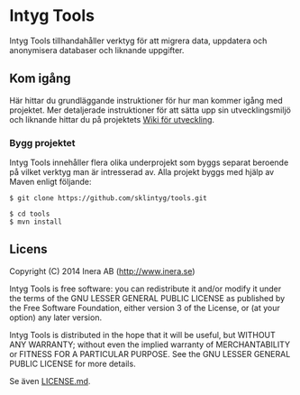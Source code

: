# Intyg Tools
Intyg Tools tillhandahåller verktyg för att migrera data, uppdatera och anonymisera databaser och liknande uppgifter.

## Kom igång
Här hittar du grundläggande instruktioner för hur man kommer igång med projektet. Mer detaljerade instruktioner för att sätta upp sin utvecklingsmiljö och liknande hittar du på projektets [Wiki för utveckling](https://github.com/sklintyg/common/wiki).

### Bygg projektet
Intyg Tools innehåller flera olika underprojekt som byggs separat beroende på vilket verktyg man är intresserad av. Alla projekt byggs med hjälp av Maven enligt följande:
```
$ git clone https://github.com/sklintyg/tools.git

$ cd tools
$ mvn install
```

## Licens
Copyright (C) 2014 Inera AB (http://www.inera.se)

Intyg Tools is free software: you can redistribute it and/or modify it under the terms of the GNU LESSER GENERAL PUBLIC LICENSE as published by the Free Software Foundation, either version 3 of the License, or (at your option) any later version.

Intyg Tools is distributed in the hope that it will be useful, but WITHOUT ANY WARRANTY; without even the implied warranty of MERCHANTABILITY or FITNESS FOR A PARTICULAR PURPOSE.  See the GNU LESSER GENERAL PUBLIC LICENSE for more details.

Se även [LICENSE.md](https://github.com/sklintyg/common/blob/master/LICENSE.md). 
